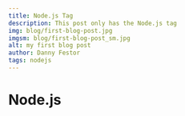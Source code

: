 ```yaml
---
title: Node.js Tag
description: This post only has the Node.js tag
img: blog/first-blog-post.jpg
imgsm: blog/first-blog-post_sm.jpg
alt: my first blog post
author: Danny Festor
tags: nodejs 
---
```


# Node.js
